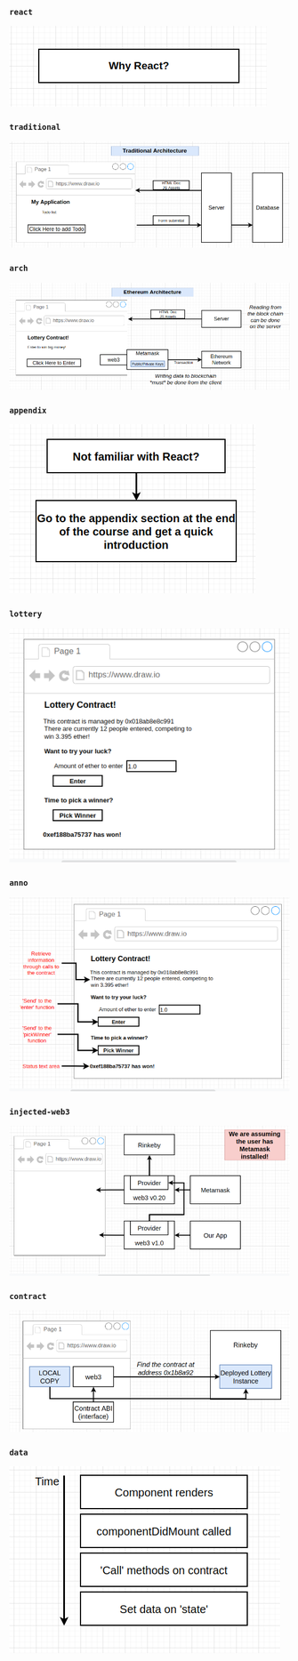 ### `react`

![](imgs/react.png)

### `traditional`

![](imgs/traditional.png)

### `arch`

![](imgs/arch.png)

### `appendix`

![](imgs/appendix.png)

### `lottery`

![](imgs/lottery.png)

### `anno`

![](imgs/anno.png)

### `injected-web3`

![](imgs/injected-web3.png)

### `contract`

![](imgs/contract.png)

### `data`

![](imgs/data.png)
